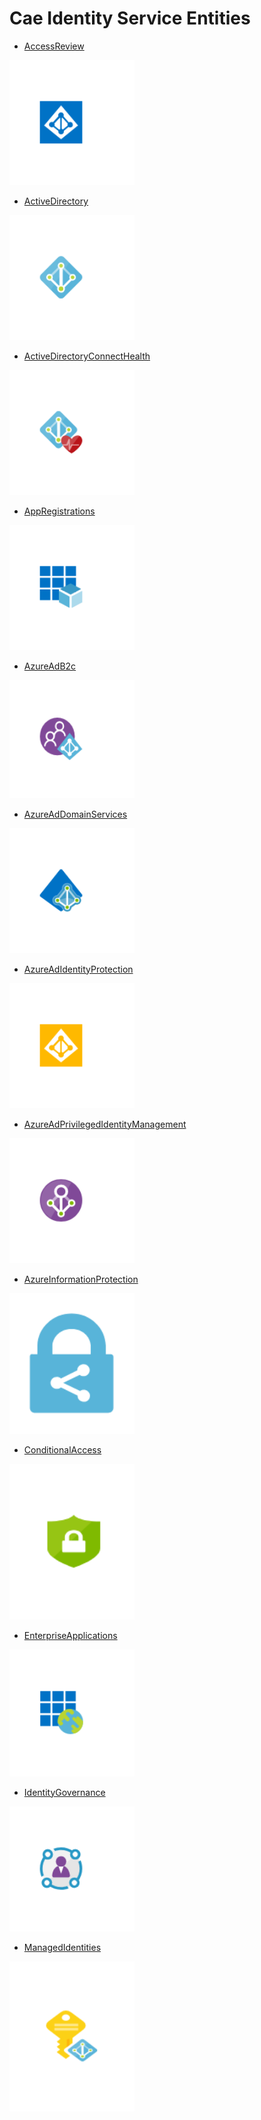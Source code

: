 # Cae Identity Service Entities


- [AccessReview](./access-review.md)  
<img src="./access-review.png" width="200"/>

- [ActiveDirectory](./active-directory.md)  
<img src="./active-directory.png" width="200"/>

- [ActiveDirectoryConnectHealth](./active-directory-connect-health.md)  
<img src="./active-directory-connect-health.png" width="200"/>

- [AppRegistrations](./app-registrations.md)  
<img src="./app-registrations.png" width="200"/>

- [AzureAdB2c](./azure-ad-b2c.md)  
<img src="./azure-ad-b2c.png" width="200"/>

- [AzureAdDomainServices](./azure-ad-domain-services.md)  
<img src="./azure-ad-domain-services.png" width="200"/>

- [AzureAdIdentityProtection](./azure-ad-identity-protection.md)  
<img src="./azure-ad-identity-protection.png" width="200"/>

- [AzureAdPrivilegedIdentityManagement](./azure-ad-privileged-identity-management.md)  
<img src="./azure-ad-privileged-identity-management.png" width="200"/>

- [AzureInformationProtection](./azure-information-protection.md)  
<img src="./azure-information-protection.png" width="200"/>

- [ConditionalAccess](./conditional-access.md)  
<img src="./conditional-access.png" width="200"/>

- [EnterpriseApplications](./enterprise-applications.md)  
<img src="./enterprise-applications.png" width="200"/>

- [IdentityGovernance](./identity-governance.md)  
<img src="./identity-governance.png" width="200"/>

- [ManagedIdentities](./managed-identities.md)  
<img src="./managed-identities.png" width="200"/>

